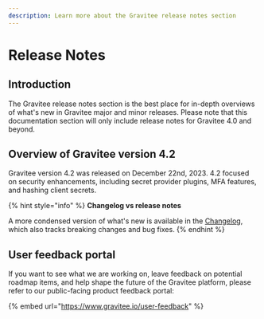 ```yaml
---
description: Learn more about the Gravitee release notes section
---
```


# Release Notes

## Introduction

The Gravitee release notes section is the best place for in-depth overviews of what's new in Gravitee major and minor releases. Please note that this documentation section will only include release notes for Gravitee 4.0 and beyond.

## Overview of Gravitee version 4.2

Gravitee version 4.2 was released on December 22nd, 2023. 4.2 focused on security enhancements, including secret provider plugins, MFA features, and hashing client secrets.

{% hint style="info" %}
**Changelog vs release notes**

A more condensed version of what's new is available in the [Changelog](broken-reference), which also tracks breaking changes and bug fixes.
{% endhint %}

## User feedback portal

If you want to see what we are working on, leave feedback on potential roadmap items, and help shape the future of the Gravitee platform, please refer to our public-facing product feedback portal:

{% embed url="https://www.gravitee.io/user-feedback" %}
